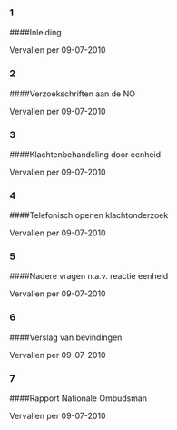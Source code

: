 <meta http-equiv='Content-Type' content='text/html; charset=utf-8' />

### 1  

####Inleiding

Vervallen per 09-07-2010 

### 2  

####Verzoekschriften aan de NO

Vervallen per 09-07-2010 

### 3  

####Klachtenbehandeling door eenheid

Vervallen per 09-07-2010 

### 4  

####Telefonisch openen klachtonderzoek

Vervallen per 09-07-2010 

### 5  

####Nadere vragen n.a.v. reactie eenheid

Vervallen per 09-07-2010 

### 6  

####Verslag van bevindingen

Vervallen per 09-07-2010 

### 7  

####Rapport Nationale Ombudsman

Vervallen per 09-07-2010 

